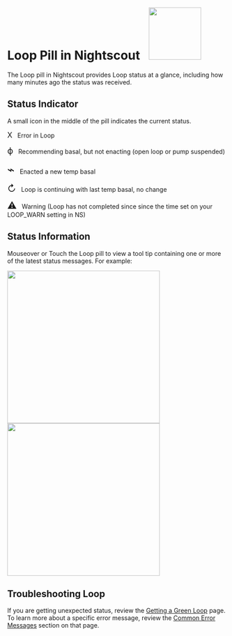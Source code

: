 # Loop Pill in Nightscout &nbsp; <img src="../img/loop_pill.jpg" width="120">

The Loop pill in Nightscout provides Loop status at a glance, including how many minutes ago the status was received.

## Status Indicator
A small icon in the middle of the pill indicates the current status.

<font style='font-size: 1.2em;'>X</font> &nbsp;
Error in Loop

<font style='font-size: 1.4em;'>ϕ</font> &nbsp;
Recommending basal, but not enacting (open loop or pump suspended)

<font style='font-size: 2em;'>⌁</font> &nbsp;
Enacted a new temp basal

<font style='font-size: 1.5em;'>↻</font> &nbsp;
Loop is continuing with last temp basal, no change

<font style='font-size: 1.5em;'>⚠</font> &nbsp;
Warning (Loop has not completed since since the time set on your LOOP_WARN setting in NS)

## Status Information

Mouseover or Touch the Loop pill to view a tool tip containing one or more of the latest status messages. For example:

<img src="../img/loop_pill_message.jpg" width="350">

<img src="../img/loop_pill_message_error.jpg" width="350">


## Troubleshooting Loop
If you are getting unexpected status, review the [Getting a Green Loop](../use/green-loop) page. To learn more about a specific error message, review the [Common Error Messages](../use/green-loop?#common-problems) section on that page.
